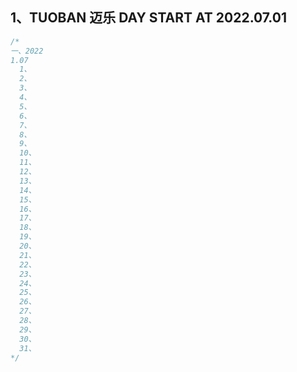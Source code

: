 <a name="1"></a>
## 1、TUOBAN 迈乐 DAY START AT 2022.07.01
```JavaScript
/*
一、2022
1.07
  1、
  2、
  3、
  4、
  5、
  6、
  7、
  8、
  9、
  10、
  11、
  12、
  13、
  14、
  15、
  16、
  17、
  18、
  19、
  20、
  21、
  22、
  23、
  24、
  25、
  26、
  27、
  28、
  29、
  30、
  31、
*/
```
